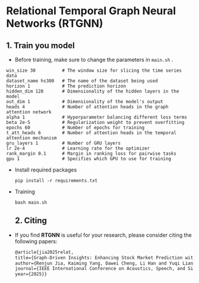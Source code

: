 # Relational Temporal Graph Neural Networks (RTGNN)

## 1. Train you model
* Before training, make sure to change the parameters in `main.sh` .

 ``` config
win_size 30          # The window size for slicing the time series data
dataset_name hs300   # The name of the dataset being used
horizon 1            # The prediction horizon
hidden_dim 128       # Dimensionality of the hidden layers in the model
out_dim 1            # Dimensionality of the model's output
heads 4              # Number of attention heads in the graph attention network
alpha 1              # Hyperparameter balancing different loss terms
beta 2e-5            # Regularization weight to prevent overfitting
epochs 60            # Number of epochs for training
t_att_heads 6        # Number of attention heads in the temporal attention mechanism
gru_layers 1         # Number of GRU layers
lr 2e-4              # Learning rate for the optimizer
rank_margin 0.1      # Margin in ranking loss for pairwise tasks
gpu 1                # Specifies which GPU to use for training
 ```

* Install required packages

  ``` shell
  pip install -r requirements.txt
  ```

* Training 

  ``` shell
  bash main.sh
  ```

  ## 2. Citing

* If you find **RTGNN** is useful for your research, please consider citing the following papers:

  ``` latex
  @article{jia2025relat,
  title={Graph-Driven Insights: Enhancing Stock Market Prediction with Relational Temporal Dynamics},
  author={Renjun Jia, Kaiming Yang, Dawei Cheng, Li Han and Yuqi Liang},
  journal={IEEE International Conference on Acoustics, Speech, and Signal Processing ({ICASSP})},
  year={2025}}
  ```
